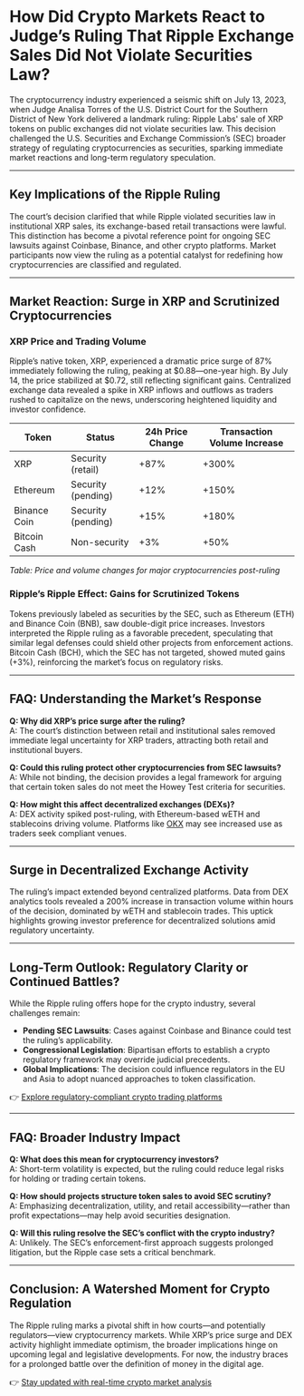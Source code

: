 # How Did Crypto Markets React to Judge’s Ruling That Ripple Exchange Sales Did Not Violate Securities Law?

The cryptocurrency industry experienced a seismic shift on July 13, 2023, when Judge Analisa Torres of the U.S. District Court for the Southern District of New York delivered a landmark ruling: Ripple Labs' sale of XRP tokens on public exchanges did not violate securities law. This decision challenged the U.S. Securities and Exchange Commission’s (SEC) broader strategy of regulating cryptocurrencies as securities, sparking immediate market reactions and long-term regulatory speculation.

---

## Key Implications of the Ripple Ruling

The court’s decision clarified that while Ripple violated securities law in institutional XRP sales, its exchange-based retail transactions were lawful. This distinction has become a pivotal reference point for ongoing SEC lawsuits against Coinbase, Binance, and other crypto platforms. Market participants now view the ruling as a potential catalyst for redefining how cryptocurrencies are classified and regulated.

---

## Market Reaction: Surge in XRP and Scrutinized Cryptocurrencies

### XRP Price and Trading Volume

Ripple’s native token, XRP, experienced a dramatic price surge of 87% immediately following the ruling, peaking at $0.88—one-year high. By July 14, the price stabilized at $0.72, still reflecting significant gains. Centralized exchange data revealed a spike in XRP inflows and outflows as traders rushed to capitalize on the news, underscoring heightened liquidity and investor confidence.

| Token       | Status                | 24h Price Change | Transaction Volume Increase |
|-------------|-----------------------|------------------|-----------------------------|
| XRP         | Security (retail)     | +87%             | +300%                       |
| Ethereum    | Security (pending)    | +12%             | +150%                       |
| Binance Coin| Security (pending)    | +15%             | +180%                       |
| Bitcoin Cash| Non-security          | +3%              | +50%                        |

*Table: Price and volume changes for major cryptocurrencies post-ruling*

### Ripple’s Ripple Effect: Gains for Scrutinized Tokens

Tokens previously labeled as securities by the SEC, such as Ethereum (ETH) and Binance Coin (BNB), saw double-digit price increases. Investors interpreted the Ripple ruling as a favorable precedent, speculating that similar legal defenses could shield other projects from enforcement actions. Bitcoin Cash (BCH), which the SEC has not targeted, showed muted gains (+3%), reinforcing the market’s focus on regulatory risks.

---

## FAQ: Understanding the Market’s Response

**Q: Why did XRP’s price surge after the ruling?**  
A: The court’s distinction between retail and institutional sales removed immediate legal uncertainty for XRP traders, attracting both retail and institutional buyers.

**Q: Could this ruling protect other cryptocurrencies from SEC lawsuits?**  
A: While not binding, the decision provides a legal framework for arguing that certain token sales do not meet the Howey Test criteria for securities.

**Q: How might this affect decentralized exchanges (DEXs)?**  
A: DEX activity spiked post-ruling, with Ethereum-based wETH and stablecoins driving volume. Platforms like [OKX](https://bit.ly/okx-bonus) may see increased use as traders seek compliant venues.

---

## Surge in Decentralized Exchange Activity

The ruling’s impact extended beyond centralized platforms. Data from DEX analytics tools revealed a 200% increase in transaction volume within hours of the decision, dominated by wETH and stablecoin trades. This uptick highlights growing investor preference for decentralized solutions amid regulatory uncertainty.

---

## Long-Term Outlook: Regulatory Clarity or Continued Battles?

While the Ripple ruling offers hope for the crypto industry, several challenges remain:
- **Pending SEC Lawsuits**: Cases against Coinbase and Binance could test the ruling’s applicability.
- **Congressional Legislation**: Bipartisan efforts to establish a crypto regulatory framework may override judicial precedents.
- **Global Implications**: The decision could influence regulators in the EU and Asia to adopt nuanced approaches to token classification.

👉 [Explore regulatory-compliant crypto trading platforms](https://bit.ly/okx-bonus)

---

## FAQ: Broader Industry Impact

**Q: What does this mean for cryptocurrency investors?**  
A: Short-term volatility is expected, but the ruling could reduce legal risks for holding or trading certain tokens.

**Q: How should projects structure token sales to avoid SEC scrutiny?**  
A: Emphasizing decentralization, utility, and retail accessibility—rather than profit expectations—may help avoid securities designation.

**Q: Will this ruling resolve the SEC’s conflict with the crypto industry?**  
A: Unlikely. The SEC’s enforcement-first approach suggests prolonged litigation, but the Ripple case sets a critical benchmark.

---

## Conclusion: A Watershed Moment for Crypto Regulation

The Ripple ruling marks a pivotal shift in how courts—and potentially regulators—view cryptocurrency markets. While XRP’s price surge and DEX activity highlight immediate optimism, the broader implications hinge on upcoming legal and legislative developments. For now, the industry braces for a prolonged battle over the definition of money in the digital age.

👉 [Stay updated with real-time crypto market analysis](https://bit.ly/okx-bonus)